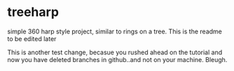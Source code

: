 # treeharp
simple 360 harp style project, similar to rings on a tree.
This is the readme to be edited later


This is another test change, becasue you rushed ahead on the tutorial and now you have deleted branches in github..and not on your machine. Bleugh.
